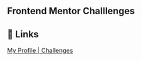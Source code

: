
## Frontend Mentor Challlenges


## 🔗 Links
[My Profile | Challenges ](https://www.frontendmentor.io/profile/ersin-recode)

